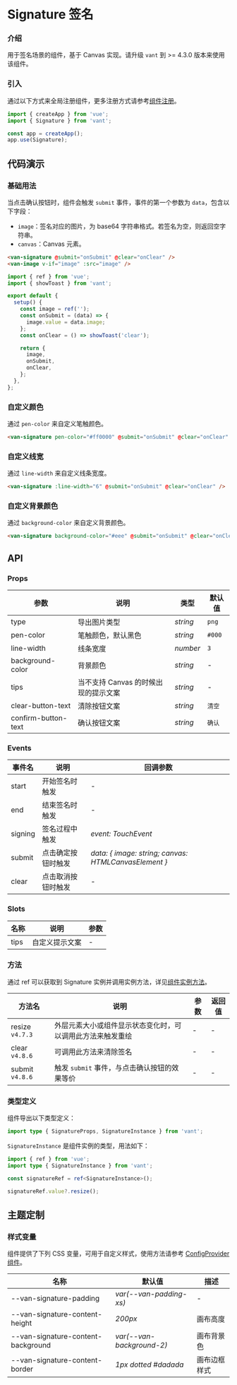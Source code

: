 # Signature 签名

### 介绍

用于签名场景的组件，基于 Canvas 实现。请升级 `vant` 到 >= 4.3.0 版本来使用该组件。

### 引入

通过以下方式来全局注册组件，更多注册方式请参考[组件注册](#/zh-CN/advanced-usage#zu-jian-zhu-ce)。

```js
import { createApp } from 'vue';
import { Signature } from 'vant';

const app = createApp();
app.use(Signature);
```

## 代码演示

### 基础用法

当点击确认按钮时，组件会触发 `submit` 事件，事件的第一个参数为 `data`，包含以下字段：

- `image`：签名对应的图片，为 base64 字符串格式。若签名为空，则返回空字符串。
- `canvas`：Canvas 元素。

```html
<van-signature @submit="onSubmit" @clear="onClear" />
<van-image v-if="image" :src="image" />
```

```js
import { ref } from 'vue';
import { showToast } from 'vant';

export default {
  setup() {
    const image = ref('');
    const onSubmit = (data) => {
      image.value = data.image;
    };
    const onClear = () => showToast('clear');

    return {
      image,
      onSubmit,
      onClear,
    };
  },
};
```

### 自定义颜色

通过 `pen-color` 来自定义笔触颜色。

```html
<van-signature pen-color="#ff0000" @submit="onSubmit" @clear="onClear" />
```

### 自定义线宽

通过 `line-width` 来自定义线条宽度。

```html
<van-signature :line-width="6" @submit="onSubmit" @clear="onClear" />
```

### 自定义背景颜色

通过 `background-color` 来自定义背景颜色。

```html
<van-signature background-color="#eee" @submit="onSubmit" @clear="onClear" />
```

## API

### Props

| 参数 | 说明 | 类型 | 默认值 |
| --- | --- | --- | --- |
| type | 导出图片类型 | _string_ | `png` |
| pen-color | 笔触颜色，默认黑色 | _string_ | `#000` |
| line-width | 线条宽度 | _number_ | `3` |
| background-color | 背景颜色 | _string_ | - |
| tips | 当不支持 Canvas 的时候出现的提示文案 | _string_ | - |
| clear-button-text | 清除按钮文案 | _string_ | `清空` |
| confirm-button-text | 确认按钮文案 | _string_ | `确认` |

### Events

| 事件名 | 说明 | 回调参数 |
| --- | --- | --- |
| start | 开始签名时触发 | - |
| end | 结束签名时触发 | - |
| signing | 签名过程中触发 | _event: TouchEvent_ |
| submit | 点击确定按钮时触发 | _data: { image: string; canvas: HTMLCanvasElement }_ |
| clear | 点击取消按钮时触发 | - |

### Slots

| 名称 | 说明           | 参数 |
| ---- | -------------- | ---- |
| tips | 自定义提示文案 | -    |

### 方法

通过 ref 可以获取到 Signature 实例并调用实例方法，详见[组件实例方法](#/zh-CN/advanced-usage#zu-jian-shi-li-fang-fa)。

| 方法名 | 说明 | 参数 | 返回值 |
| --- | --- | --- | --- |
| resize `v4.7.3` | 外层元素大小或组件显示状态变化时，可以调用此方法来触发重绘 | - | - |
| clear `v4.8.6` | 可调用此方法来清除签名 | - | - |
| submit `v4.8.6` | 触发 `submit` 事件，与点击确认按钮的效果等价 | - | - |

### 类型定义

组件导出以下类型定义：

```ts
import type { SignatureProps, SignatureInstance } from 'vant';
```

`SignatureInstance` 是组件实例的类型，用法如下：

```ts
import { ref } from 'vue';
import type { SignatureInstance } from 'vant';

const signatureRef = ref<SignatureInstance>();

signatureRef.value?.resize();
```

## 主题定制

### 样式变量

组件提供了下列 CSS 变量，可用于自定义样式，使用方法请参考 [ConfigProvider 组件](#/zh-CN/config-provider)。

| 名称 | 默认值 | 描述 |
| --- | --- | --- |
| --van-signature-padding | _var(--van-padding-xs)_ | - |
| --van-signature-content-height | _200px_ | 画布高度 |
| --van-signature-content-background | _var(--van-background-2)_ | 画布背景色 |
| --van-signature-content-border | _1px dotted #dadada_ | 画布边框样式 |
